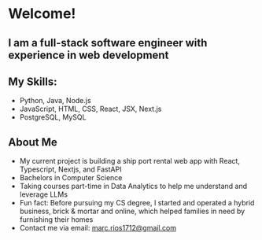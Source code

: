 # Welcome!
## I am a full-stack software engineer with experience in web development

## My Skills:
- Python, Java, Node.js 
- JavaScript, HTML, CSS, React, JSX, Next.js
- PostgreSQL, MySQL

## About Me
- My current project is building a ship port rental web app with React, Typescript, Nextjs, and FastAPI
- Bachelors in Computer Science
- Taking courses part-time in Data Analytics to help me understand and leverage LLMs
- Fun fact: Before pursuing my CS degree, I started and operated a hybrid business, brick & mortar and online, which helped families in need by furnishing 
  their homes
- Contact me via email: marc.rios1712@gmail.com



<!-- ## Live Projects:

### Interactive Web Application with Machine Learning:
#### Deployed on Heroku:
https://triple-crown-race-webapp.herokuapp.com/dashboard
(slow load if cold)

#### Description:

Website with interactive data visualizations utilizing Triple Crown Horserace data and 
weather forecasts from the past 15 years. Parsed, tested, organized, and analyzed data into
visuals, including scatter plots and bar graphs, for the end user to research patterns. 
Applied machine learning methods and processing, such as linear 
regression, to provide end users with analysis and help with race predictions.

#### Technologies: 
Flask, PostgreSQL, SQLAlchemy, Pandas, Jinja2, Plotly, Numpy, Scikit-learn, Gunicorn, and others. -->
